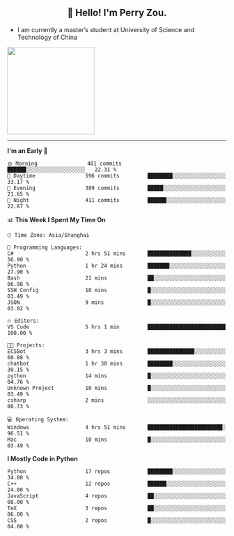 <h2 align="center">👋 Hello! I'm Perry Zou.</h2>

- I am currently a master’s student at University of Science and Technology of China

<img height=200 align="center" src="https://github-readme-stats.vercel.app/api?username=zonepg" />

-------

<!--START_SECTION:waka-->
**I'm an Early 🐤** 

```text
🌞 Morning                401 commits         ██████░░░░░░░░░░░░░░░░░░░   22.31 % 
🌆 Daytime                596 commits         ████████░░░░░░░░░░░░░░░░░   33.17 % 
🌃 Evening                389 commits         █████░░░░░░░░░░░░░░░░░░░░   21.65 % 
🌙 Night                  411 commits         ██████░░░░░░░░░░░░░░░░░░░   22.87 % 
```


📊 **This Week I Spent My Time On** 

```text
🕑︎ Time Zone: Asia/Shanghai

💬 Programming Languages: 
C#                       2 hrs 51 mins       ██████████████░░░░░░░░░░░   56.90 % 
Python                   1 hr 24 mins        ███████░░░░░░░░░░░░░░░░░░   27.90 % 
Bash                     21 mins             ██░░░░░░░░░░░░░░░░░░░░░░░   06.98 % 
SSH Config               10 mins             █░░░░░░░░░░░░░░░░░░░░░░░░   03.49 % 
JSON                     9 mins              █░░░░░░░░░░░░░░░░░░░░░░░░   03.02 % 

🔥 Editors: 
VS Code                  5 hrs 1 min         █████████████████████████   100.00 % 

🐱‍💻 Projects: 
ECSBot                   3 hrs 3 mins        ███████████████░░░░░░░░░░   60.88 % 
chatbot                  1 hr 30 mins        ████████░░░░░░░░░░░░░░░░░   30.15 % 
python                   14 mins             █░░░░░░░░░░░░░░░░░░░░░░░░   04.76 % 
Unknown Project          10 mins             █░░░░░░░░░░░░░░░░░░░░░░░░   03.49 % 
csharp                   2 mins              ░░░░░░░░░░░░░░░░░░░░░░░░░   00.73 % 

💻 Operating System: 
Windows                  4 hrs 51 mins       ████████████████████████░   96.51 % 
Mac                      10 mins             █░░░░░░░░░░░░░░░░░░░░░░░░   03.49 % 
```

**I Mostly Code in Python** 

```text
Python                   17 repos            ████████░░░░░░░░░░░░░░░░░   34.00 % 
C++                      12 repos            ██████░░░░░░░░░░░░░░░░░░░   24.00 % 
JavaScript               4 repos             ██░░░░░░░░░░░░░░░░░░░░░░░   08.00 % 
TeX                      3 repos             ██░░░░░░░░░░░░░░░░░░░░░░░   06.00 % 
CSS                      2 repos             █░░░░░░░░░░░░░░░░░░░░░░░░   04.00 % 
```




<!--END_SECTION:waka-->
